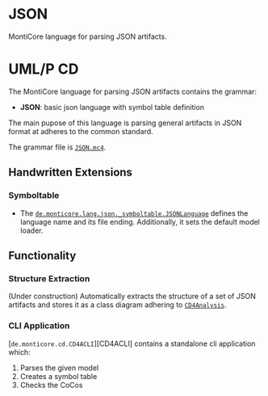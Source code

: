 # JSON

MontiCore language for parsing JSON artifacts.


# UML/P CD
The MontiCore language for parsing JSON artifacts contains the grammar:
- **JSON**: basic json language with symbol table definition 

The main pupose of this language is parsing general artifacts in JSON format
at adheres to the common standard.

The grammar file is [`JSON.mc4`][JSONGrammar].

## Handwritten Extensions
### Symboltable
- The [`de.monticore.lang.json._symboltable.JSONLanguage`][JSONLanguage]
 defines the language name and its file ending. Additionally, it sets the 
 default model loader.

## Functionality
### Structure Extraction
(Under construction) 
Automatically extracts the structure of a set of JSON artifacts and stores it 
as a class diagram adhering to [`CD4Analysis`][CD4Analysis].
  
### CLI Application
[`de.monticore.cd.CD4ACLI`][CD4ACLI] contains a standalone cli application
 which:
1. Parses the given model
2. Creates a symbol table
3. Checks the CoCos


[JSONGrammar]: https://git.rwth-aachen.de/monticore/languages/json/-/blob/master/src/main/grammars/de/monticore/lang/JSON.mc4
[JSONLanguage]: https://git.rwth-aachen.de/monticore/languages/json/-/blob/master/src/main/java/de/monticore/lang/json/_symboltable/JSONLanguage.java
[CD4Analysis]: https://git.rwth-aachen.de/monticore/cd4analysis/cd4analysis
